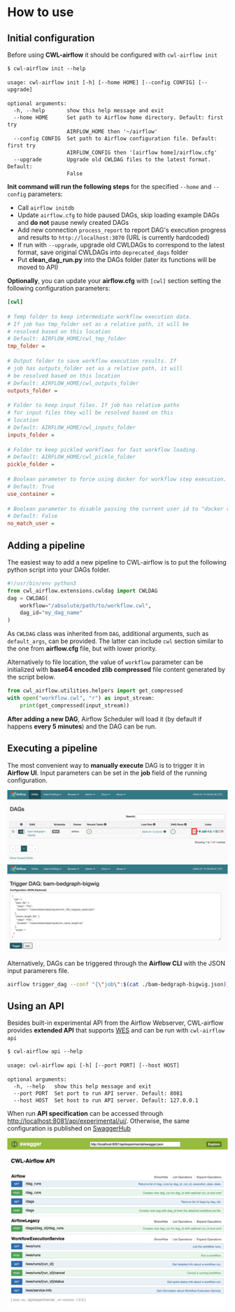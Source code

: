 # How to use

## Initial configuration

Before using **CWL-airflow** it should be configured with `cwl-airflow init`

```
$ cwl-airflow init --help

usage: cwl-airflow init [-h] [--home HOME] [--config CONFIG] [--upgrade]

optional arguments:
  -h, --help       show this help message and exit
  --home HOME      Set path to Airflow home directory. Default: first try
                   AIRFLOW_HOME then '~/airflow'
  --config CONFIG  Set path to Airflow configuration file. Default: first try
                   AIRFLOW_CONFIG then '[airflow home]/airflow.cfg'
  --upgrade        Upgrade old CWLDAG files to the latest format. Default:
                   False
```

**Init command will run the following steps** for the specified `--home` and `--config` parameters:
- Call `airflow initdb`
- Update `airflow.cfg` to hide paused DAGs, skip loading example DAGs and **do not** pause newly created DAGs 
- Add new connection `process_report` to report DAG's execution progress and results to `http://localhost:3070` (URL is currently hardcoded)
- If run with `--upgrade`, upgrade old CWLDAGs to correspond to the latest format, save original CWLDAGs into `deprecated_dags` folder   
- Put **clean_dag_run.py** into the DAGs folder (later its functions will be moved to API)

**Optionally**, you can update your **airflow.cfg** with `[cwl]` section setting the following configuration parameters:

```ini
[cwl]

# Temp folder to keep intermediate workflow execution data.
# If job has tmp_folder set as a relative path, it will be
# resolved based on this location
# Default: AIRFLOW_HOME/cwl_tmp_folder
tmp_folder =

# Output folder to save workflow execution results. If
# job has outputs_folder set as a relative path, it will
# be resolved based on this location
# Default: AIRFLOW_HOME/cwl_outputs_folder
outputs_folder = 

# Folder to keep input files. If job has relative paths
# for input files they will be resolved based on this
# location
# Default: AIRFLOW_HOME/cwl_inputs_folder
inputs_folder =

# Folder to keep pickled workflows for fast workflow loading.
# Default: AIRFLOW_HOME/cwl_pickle_folder
pickle_folder = 

# Boolean parameter to force using docker for workflow step execution.
# Default: True
use_container = 

# Boolean parameter to disable passing the current user id to "docker run --user".
# Default: False
no_match_user = 
```
  
## Adding a pipeline

The easiest way to add a new pipeline to CWL-airflow is to put the following python script into your DAGs folder.
```python
#!/usr/bin/env python3
from cwl_airflow.extensions.cwldag import CWLDAG
dag = CWLDAG(
    workflow="/absolute/path/to/workflow.cwl",
    dag_id="my_dag_name"
)
```
As `CWLDAG` class was inherited from `DAG`, additional arguments, such as `default_args`, can be provided. The latter can include `cwl` section similar to the one from **airflow.cfg** file, but with lower priority.

Alternatively to file location, the value of `workflow` parameter can be initialized with **base64 encoded zlib compressed** file content generated by the script below.
```python
from cwl_airflow.utilities.helpers import get_compressed
with open("workflow.cwl", "r") as input_stream:
    print(get_compressed(input_stream))
```

**After adding a new DAG**, Airflow Scheduler will load it (by default if happens **every 5 minutes**) and the DAG can be run.

## Executing a pipeline

The most convenient way to **manually execute** DAG is to trigger it in **Airflow UI**. Input parameters can be set in the **job** field of the running configuration.

![](../images/trigger_1.jpg)
![](../images/trigger_2.jpg)

Alternatively, DAGs can be triggered through the **Airflow CLI** with the JSON input paramerers file.

```sh
airflow trigger_dag --conf "{\"job\":$(cat ./bam-bedgraph-bigwig.json)}" bam-bedgraph-bigwig
```

## Using an API

Besides built-in experimental API from the Airflow Webserver, CWL-airflow provides **extended API** that supports [WES](https://github.com/ga4gh/workflow-execution-service-schemas) and can be run with `cwl-airflow api`

```
$ cwl-airflow api --help

usage: cwl-airflow api [-h] [--port PORT] [--host HOST]

optional arguments:
  -h, --help   show this help message and exit
  --port PORT  Set port to run API server. Default: 8081
  --host HOST  Set host to run API server. Default: 127.0.0.1
```

When run **API specification** can be accessed through [http://localhost:8081/api/experimental/ui/](http://localhost:8081/api/experimental/ui/). Otherwise, the same configuration is published on [SwaggerHub](https://app.swaggerhub.com/apis/michael-kotliar/cwl_airflow_workflow_execution_service/1.0.0) 

![](../images/api.jpg)